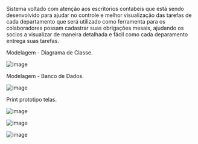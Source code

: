 Sistema voltado com atenção aos escritorios contabeis que está sendo desenvolvido para ajudar no controle e melhor visualização das tarefas de cada departamento que será utilizado como ferramenta para os colaboradores possam cadastrar suas obrigações mesais, ajudando os socios a visualizar de maneira detalhada e fácil como cada deparamento entrega suas tarefas. 


Modelagem - Diagrama de Classe.

![image](https://github.com/user-attachments/assets/beb25f85-7588-4691-b5db-05acd1f12e27)




Modelagem - Banco de Dados.

![image](https://github.com/user-attachments/assets/b641a306-35c3-42d4-8b94-e5f1c306a4b2)


Print prototipo telas.

![image](https://github.com/user-attachments/assets/c817df37-5093-4f02-a889-ad1fd172c1e0)

![image](https://github.com/user-attachments/assets/fb8fb56b-5727-4cf1-8066-6ce688455dbf)

![image](https://github.com/user-attachments/assets/d773565d-51bf-46f1-aa56-ea477ede2030)
